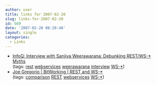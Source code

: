 ```yaml
---
author: user
title: links for 2007-02-20
slug: links-for-2007-02-20
id: 569
date: '2007-02-20 08:20:48'
layout: single
categories:
  - Links
---
```


*   [InfoQ: Interview with Sanjiva Weerawarana: Debunking REST/WS-\* Myths](http://www.infoq.com/articles/sanjiva-rest-myths)  
    (tags: [rest](http://del.icio.us/superpat/rest) [webservices](http://del.icio.us/superpat/webservices) [weerawarana](http://del.icio.us/superpat/weerawarana) [interview](http://del.icio.us/superpat/interview) [WS-\*](http://del.icio.us/superpat/WS-*))  
*   [Joe Gregorio \| BitWorking \| REST and WS-\*](http://bitworking.org/news/125/REST-and-WS)  
    (tags: [comparison](http://del.icio.us/superpat/comparison) [REST](http://del.icio.us/superpat/REST) [webservices](http://del.icio.us/superpat/webservices) [WS-\*](http://del.icio.us/superpat/WS-*))  

